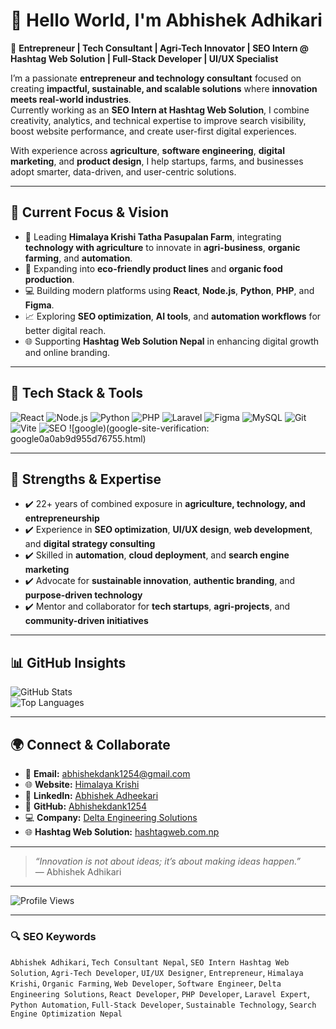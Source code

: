 # 👋 Hello World, I'm Abhishek Adhikari  

🔹 **Entrepreneur | Tech Consultant | Agri-Tech Innovator | SEO Intern @ Hashtag Web Solution | Full-Stack Developer | UI/UX Specialist**  

I’m a passionate **entrepreneur and technology consultant** focused on creating **impactful, sustainable, and scalable solutions** where **innovation meets real-world industries**.  
Currently working as an **SEO Intern at Hashtag Web Solution**, I combine creativity, analytics, and technical expertise to improve search visibility, boost website performance, and create user-first digital experiences.  

With experience across **agriculture**, **software engineering**, **digital marketing**, and **product design**, I help startups, farms, and businesses adopt smarter, data-driven, and user-centric solutions.  

---

## 🚀 Current Focus & Vision  
- 🏢 Leading **Himalaya Krishi Tatha Pasupalan Farm**, integrating **technology with agriculture** to innovate in **agri-business**, **organic farming**, and **automation**.  
- 🌱 Expanding into **eco-friendly product lines** and **organic food production**.  
- 💻 Building modern platforms using **React**, **Node.js**, **Python**, **PHP**, and **Figma**.  
- 📈 Exploring **SEO optimization**, **AI tools**, and **automation workflows** for better digital reach.  
- 🌐 Supporting **Hashtag Web Solution Nepal** in enhancing digital growth and online branding.  

---

## 🧰 Tech Stack & Tools  
![React](https://img.shields.io/badge/-React-61DAFB?style=flat&logo=react&logoColor=000)
![Node.js](https://img.shields.io/badge/-Node.js-339933?style=flat&logo=node.js&logoColor=white)
![Python](https://img.shields.io/badge/-Python-3776AB?style=flat&logo=python&logoColor=white)
![PHP](https://img.shields.io/badge/-PHP-777BB4?style=flat&logo=php&logoColor=white)
![Laravel](https://img.shields.io/badge/-Laravel-FF2D20?style=flat&logo=laravel&logoColor=white)
![Figma](https://img.shields.io/badge/-Figma-F24E1E?style=flat&logo=figma&logoColor=white)
![MySQL](https://img.shields.io/badge/-MySQL-4479A1?style=flat&logo=mysql&logoColor=white)
![Git](https://img.shields.io/badge/-Git-F05032?style=flat&logo=git&logoColor=white)
![Vite](https://img.shields.io/badge/-Vite-646CFF?style=flat&logo=vite&logoColor=white)
![SEO](https://img.shields.io/badge/-SEO-4285F4?style=flat&logo=google&logoColor=white)
![google)(google-site-verification: google0a0ab9d955d76755.html)

---

## 🎯 Strengths & Expertise  
- ✔️ 22+ years of combined exposure in **agriculture, technology, and entrepreneurship**  
- ✔️ Experience in **SEO optimization**, **UI/UX design**, **web development**, and **digital strategy consulting**  
- ✔️ Skilled in **automation**, **cloud deployment**, and **search engine marketing**  
- ✔️ Advocate for **sustainable innovation**, **authentic branding**, and **purpose-driven technology**  
- ✔️ Mentor and collaborator for **tech startups**, **agri-projects**, and **community-driven initiatives**

---

## 📊 GitHub Insights  
![GitHub Stats](https://github-readme-stats.vercel.app/api?username=WHOISABHISHEKADHIKARI&show_icons=true&theme=tokyonight)  
![Top Languages](https://github-readme-stats.vercel.app/api/top-langs/?username=WHOISABHISHEKADHIKARI&layout=compact&theme=tokyonight)
  

---

## 🌍 Connect & Collaborate  
- 📧 **Email:** [abhishekdank1254@gmail.com](mailto:abhishekdank1254@gmail.com)  
- 🌐 **Website:** [Himalaya Krishi](https://krishihimalaya.com)  
- 💼 **LinkedIn:** [Abhishek Adheekari](https://www.linkedin.com/in/adheekariabhishek/)  
- 🐙 **GitHub:** [Abhishekdank1254](https://github.com/Abhishekdank1254)  
- 💻 **Company:** [Delta Engineering Solutions](https://deltaengineeringsolution.com)  
- 🌐 **Hashtag Web Solution:** [hashtagweb.com.np](https://hashtagweb.com.np)  

---

> *“Innovation is not about ideas; it’s about making ideas happen.”*  
> — Abhishek Adhikari  

---

![Profile Views](https://komarev.com/ghpvc/?username=Abhishekdank1254&color=blue&style=flat)

---

### 🔍 SEO Keywords  
`Abhishek Adhikari`, `Tech Consultant Nepal`, `SEO Intern Hashtag Web Solution`, `Agri-Tech Developer`, `UI/UX Designer`, `Entrepreneur`, `Himalaya Krishi`, `Organic Farming`, `Web Developer`, `Software Engineer`, `Delta Engineering Solutions`, `React Developer`, `PHP Developer`, `Laravel Expert`, `Python Automation`, `Full-Stack Developer`, `Sustainable Technology`, `Search Engine Optimization Nepal`
